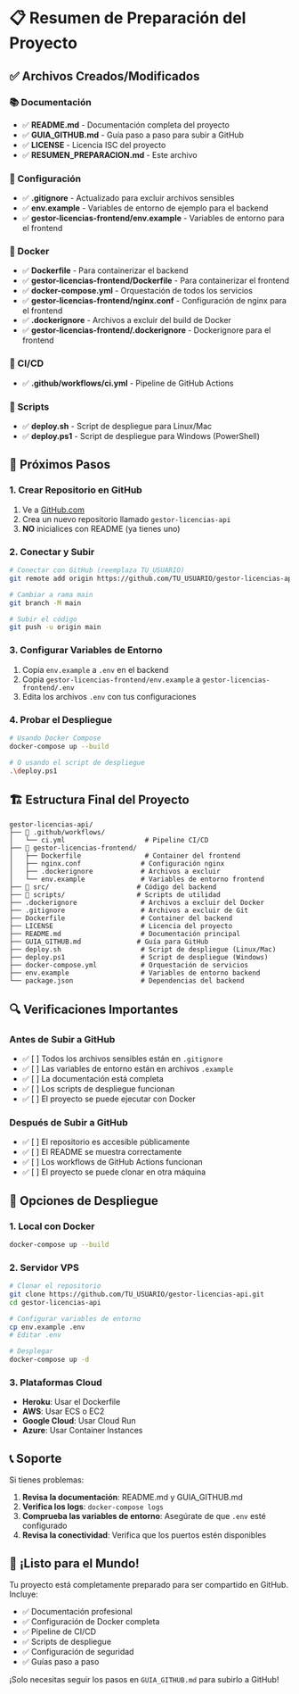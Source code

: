 # 📋 Resumen de Preparación del Proyecto

## ✅ Archivos Creados/Modificados

### 📚 Documentación
- ✅ **README.md** - Documentación completa del proyecto
- ✅ **GUIA_GITHUB.md** - Guía paso a paso para subir a GitHub
- ✅ **LICENSE** - Licencia ISC del proyecto
- ✅ **RESUMEN_PREPARACION.md** - Este archivo

### 🔧 Configuración
- ✅ **.gitignore** - Actualizado para excluir archivos sensibles
- ✅ **env.example** - Variables de entorno de ejemplo para el backend
- ✅ **gestor-licencias-frontend/env.example** - Variables de entorno para el frontend

### 🐳 Docker
- ✅ **Dockerfile** - Para containerizar el backend
- ✅ **gestor-licencias-frontend/Dockerfile** - Para containerizar el frontend
- ✅ **docker-compose.yml** - Orquestación de todos los servicios
- ✅ **gestor-licencias-frontend/nginx.conf** - Configuración de nginx para el frontend
- ✅ **.dockerignore** - Archivos a excluir del build de Docker
- ✅ **gestor-licencias-frontend/.dockerignore** - Dockerignore para el frontend

### 🚀 CI/CD
- ✅ **.github/workflows/ci.yml** - Pipeline de GitHub Actions

### 📜 Scripts
- ✅ **deploy.sh** - Script de despliegue para Linux/Mac
- ✅ **deploy.ps1** - Script de despliegue para Windows (PowerShell)

## 🎯 Próximos Pasos

### 1. Crear Repositorio en GitHub
1. Ve a [GitHub.com](https://github.com)
2. Crea un nuevo repositorio llamado `gestor-licencias-api`
3. **NO** inicialices con README (ya tienes uno)

### 2. Conectar y Subir
```bash
# Conectar con GitHub (reemplaza TU_USUARIO)
git remote add origin https://github.com/TU_USUARIO/gestor-licencias-api.git

# Cambiar a rama main
git branch -M main

# Subir el código
git push -u origin main
```

### 3. Configurar Variables de Entorno
1. Copia `env.example` a `.env` en el backend
2. Copia `gestor-licencias-frontend/env.example` a `gestor-licencias-frontend/.env`
3. Edita los archivos `.env` con tus configuraciones

### 4. Probar el Despliegue
```bash
# Usando Docker Compose
docker-compose up --build

# O usando el script de despliegue
.\deploy.ps1
```

## 🏗️ Estructura Final del Proyecto

```
gestor-licencias-api/
├── 📁 .github/workflows/
│   └── ci.yml                    # Pipeline CI/CD
├── 📁 gestor-licencias-frontend/
│   ├── Dockerfile                # Container del frontend
│   ├── nginx.conf               # Configuración nginx
│   ├── .dockerignore            # Archivos a excluir
│   └── env.example              # Variables de entorno frontend
├── 📁 src/                      # Código del backend
├── 📁 scripts/                  # Scripts de utilidad
├── .dockerignore                # Archivos a excluir del Docker
├── .gitignore                   # Archivos a excluir de Git
├── Dockerfile                   # Container del backend
├── LICENSE                      # Licencia del proyecto
├── README.md                    # Documentación principal
├── GUIA_GITHUB.md              # Guía para GitHub
├── deploy.sh                    # Script de despliegue (Linux/Mac)
├── deploy.ps1                   # Script de despliegue (Windows)
├── docker-compose.yml           # Orquestación de servicios
├── env.example                  # Variables de entorno backend
└── package.json                 # Dependencias del backend
```

## 🔍 Verificaciones Importantes

### Antes de Subir a GitHub
- ✅ [ ] Todos los archivos sensibles están en `.gitignore`
- ✅ [ ] Las variables de entorno están en archivos `.example`
- ✅ [ ] La documentación está completa
- ✅ [ ] Los scripts de despliegue funcionan
- ✅ [ ] El proyecto se puede ejecutar con Docker

### Después de Subir a GitHub
- ✅ [ ] El repositorio es accesible públicamente
- ✅ [ ] El README se muestra correctamente
- ✅ [ ] Los workflows de GitHub Actions funcionan
- ✅ [ ] El proyecto se puede clonar en otra máquina

## 🚀 Opciones de Despliegue

### 1. Local con Docker
```bash
docker-compose up --build
```

### 2. Servidor VPS
```bash
# Clonar el repositorio
git clone https://github.com/TU_USUARIO/gestor-licencias-api.git
cd gestor-licencias-api

# Configurar variables de entorno
cp env.example .env
# Editar .env

# Desplegar
docker-compose up -d
```

### 3. Plataformas Cloud
- **Heroku**: Usar el Dockerfile
- **AWS**: Usar ECS o EC2
- **Google Cloud**: Usar Cloud Run
- **Azure**: Usar Container Instances

## 📞 Soporte

Si tienes problemas:

1. **Revisa la documentación**: README.md y GUIA_GITHUB.md
2. **Verifica los logs**: `docker-compose logs`
3. **Comprueba las variables de entorno**: Asegúrate de que `.env` esté configurado
4. **Revisa la conectividad**: Verifica que los puertos estén disponibles

## 🎉 ¡Listo para el Mundo!

Tu proyecto está completamente preparado para ser compartido en GitHub. Incluye:

- ✅ Documentación profesional
- ✅ Configuración de Docker completa
- ✅ Pipeline de CI/CD
- ✅ Scripts de despliegue
- ✅ Configuración de seguridad
- ✅ Guías paso a paso

¡Solo necesitas seguir los pasos en `GUIA_GITHUB.md` para subirlo a GitHub! 